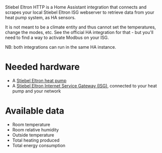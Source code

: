 Stiebel Eltron HTTP is a Home Assistant integration that connects and scrapes your local Stiebel Eltron ISG webserver to retrieve data from your heat pump system, as HA sensors.

It is not meant to be a climate entity and thus cannot set the temperatures, change the modes, etc. See the official HA integration for that - but you'll need to find a way to activate Modbus on your ISG.

NB: both integrations can run in the same HA instance.

# Needed hardware

- A [Stiebel Eltron heat pump](https://www.stiebel-eltron.com/en/home/products-solutions/renewables/heat_pump.html)
- A [Stiebel Eltron Internet Service Gateway (ISG)](https://www.stiebel-eltron.com/en/home/products-solutions/renewables/controller_energymanagement/isg-web/isg-web.html), connected to your heat pump and your network

# Available data

- Room temperature
- Room relative humidity
- Outside temperature
- Total heating produced
- Total energy consumption
